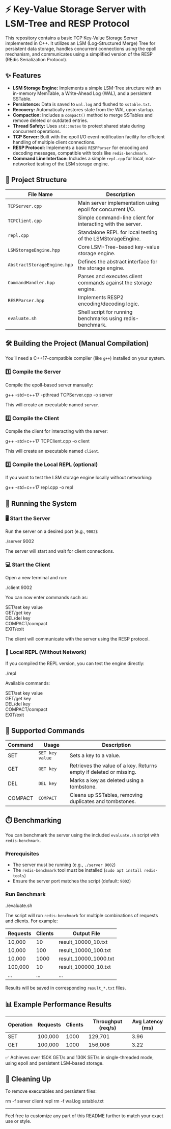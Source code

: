 # ⚡ Key-Value Storage Server with LSM-Tree and RESP Protocol

This repository contains a basic TCP Key-Value Storage Server implemented in C++. It utilizes an LSM (Log-Structured Merge) Tree for persistent data storage, handles concurrent connections using the epoll mechanism, and communicates using a simplified version of the RESP (REdis Serialization Protocol).

## ✨ Features

- **LSM Storage Engine:** Implements a simple LSM-Tree structure with an in-memory MemTable, a Write-Ahead Log (WAL), and a persistent SSTable.  
- **Persistence:** Data is saved to `wal.log` and flushed to `sstable.txt`.  
- **Recovery:** Automatically restores state from the WAL upon startup.  
- **Compaction:** Includes a `compact()` method to merge SSTables and remove deleted or outdated entries.  
- **Thread Safety:** Uses `std::mutex` to protect shared state during concurrent operations.  
- **TCP Server:** Built with the epoll I/O event notification facility for efficient handling of multiple client connections.  
- **RESP Protocol:** Implements a basic `RESPParser` for encoding and decoding messages, compatible with tools like `redis-benchmark`.  
- **Command Line Interface:** Includes a simple `repl.cpp` for local, non-networked testing of the LSM storage engine.

## 📁 Project Structure

| File Name             | Description                                              |
|-----------------------|----------------------------------------------------------|
| `TCPServer.cpp`       | Main server implementation using epoll for concurrent I/O. |
| `TCPClient.cpp`       | Simple command-line client for interacting with the server. |
| `repl.cpp`            | Standalone REPL for local testing of the LSMStorageEngine. |
| `LSMStorageEngine.hpp`| Core LSM-Tree-based key-value storage engine.             |
| `AbstractStorageEngine.hpp` | Defines the abstract interface for the storage engine.  |
| `CommandHandler.hpp`  | Parses and executes client commands against the storage engine. |
| `RESPParser.hpp`      | Implements RESP2 encoding/decoding logic.                 |
| `evaluate.sh`         | Shell script for running benchmarks using redis-benchmark. |

## 🛠️ Building the Project (Manual Compilation)

You’ll need a C++17-compatible compiler (like `g++`) installed on your system.

### 1️⃣ Compile the Server
Compile the epoll-based server manually:

g++ -std=c++17 -pthread TCPServer.cpp -o server

This will create an executable named `server`.

### 2️⃣ Compile the Client
Compile the client for interacting with the server:

g++ -std=c++17 TCPClient.cpp -o client

This will create an executable named `client`.

### 3️⃣ Compile the Local REPL (optional)
If you want to test the LSM storage engine locally without networking:

g++ -std=c++17 repl.cpp -o repl

## 🚀 Running the System

### 🖥️ Start the Server
Run the server on a desired port (e.g., `9002`):

./server 9002

The server will start and wait for client connections.

### 💻 Start the Client
Open a new terminal and run:

./client 9002

You can now enter commands such as:

SET/set key value<br>
GET/get key<br>
DEL/del key<br>
COMPACT/compact<br>
EXIT/exit

The client will communicate with the server using the RESP protocol.

### 🧪 Local REPL (Without Network)
If you compiled the REPL version, you can test the engine directly:

./repl

Available commands:

SET/set key value<br>
GET/get key<br>
DEL/del key<br>
COMPACT/compact<br>
EXIT/exit

## 🧩 Supported Commands

| Command | Usage         | Description                                      |
|---------|---------------|------------------------------------------------|
| SET     | `SET key value` | Sets a key to a value.                          |
| GET     | `GET key`     | Retrieves the value of a key. Returns empty if deleted or missing. |
| DEL     | `DEL key`     | Marks a key as deleted using a tombstone.      |
| COMPACT | `COMPACT`     | Cleans up SSTables, removing duplicates and tombstones. |

## ⏱️ Benchmarking

You can benchmark the server using the included `evaluate.sh` script with `redis-benchmark`.

### Prerequisites

- The server must be running (e.g., `./server 9002`)  
- The `redis-benchmark` tool must be installed (`sudo apt install redis-tools`)  
- Ensure the server port matches the script (default: `9002`)

### Run Benchmark

./evaluate.sh

The script will run `redis-benchmark` for multiple combinations of requests and clients. For example:

| Requests | Clients | Output File           |
|----------|---------|----------------------|
| 10,000   | 10      | result_10000_10.txt  |
| 10,000   | 100     | result_10000_100.txt |
| 10,000   | 1000    | result_10000_1000.txt|
| 100,000  | 10      | result_100000_10.txt |
| ...      | ...     | ...                  |

Results will be saved in corresponding `result_*.txt` files.

## 📊 Example Performance Results

| Operation | Requests | Clients | Throughput (req/s) | Avg Latency (ms) |
|-----------|----------|---------|--------------------|------------------|
| SET       | 100,000  | 1000    | 129,701            | 3.96             |
| GET       | 100,000  | 1000    | 156,006            | 3.22             |

✅ Achieves over 150K GET/s and 130K SET/s in single-threaded mode, using epoll and persistent LSM-based storage.

## 🧹 Cleaning Up

To remove executables and persistent files:

rm -f server client repl
rm -f wal.log sstable.txt

---

Feel free to customize any part of this README further to match your exact use or style.
